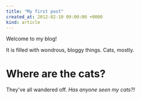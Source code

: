 ```yaml
---
title: "My first post"
created_at: 2012-02-10 09:00:00 +0000
kind: article
---
```


Welcome to my blog!

It is filled with wondrous, bloggy things. Cats, mostly.

# Where are the cats?

They've all wandered off. *Has anyone seen my cats?!*
